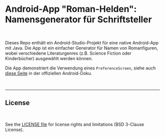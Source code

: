 # Android-App "Roman-Helden": Namensgenerator für Schriftsteller #

<br>

Dieses Repo enthält ein Android-Studio-Projekt für eine native Android-App mit Java.
Die App ist ein einfacher Generator für Namen von Romanfiguren, wobei verschiedene
Literaturgenres (z.B. Science Fiction oder Kinderbücher) ausgewählt werden können.

Die App demonstriert die Verwendung eines `PreferenceScreen`, siehe auch 
[diese Seite](https://developer.android.com/develop/ui/views/components/settings?hl=de#java) in der offiziellen Android-Doku.

<br>

----

## License ##

<br>

See the [LICENSE file](LICENSE.md) for license rights and limitations (BSD 3-Clause License).

<br>
